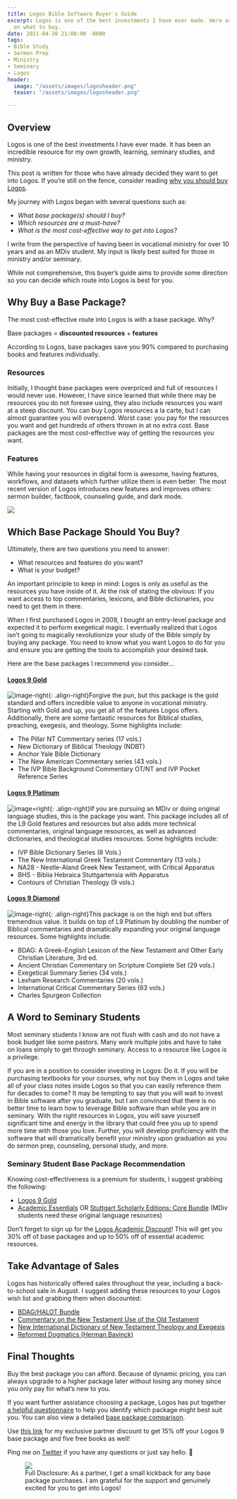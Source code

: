 ```yaml
---
title: Logos Bible Software Buyer's Guide
excerpt: Logos is one of the best investments I have ever made. Here are some thoughts
  on what to buy.
date: 2021-04-30 21:00:00 -0600
tags:
- Bible Study
- Sermon Prep
- Ministry
- Seminary
- Logos
header:
  image: "/assets/images/logosheader.png"
  teaser: "/assets/images/logosheader.png"

---
```

## Overview

Logos is one of the best investments I have ever made. It has been an incredible resource for my own growth, learning, seminary studies, and ministry.

This post is written for those who have already decided they want to get into Logos. If you’re still on the fence, consider reading [why you should buy Logos](https://www.nickstapleton.me/Why-You-Should-Buy-Logos-9/).

My journey with Logos began with several questions such as:

* _What base package(s) should I buy?_
* _Which resources are a must-have?_
* _What is the most cost-effective way to get into Logos?_

I write from the perspective of having been in vocational ministry for over 10 years and as an MDiv student. My input is likely best suited for those in ministry and/or seminary.

While not comprehensive, this buyer’s guide aims to provide some direction so you can decide which route into Logos is best for you.

## Why Buy a Base Package?

The most cost-effective route into Logos is with a base package. Why? 

Base packages = **discounted resources** + **features** 

According to Logos, base packages save you 90% compared to purchasing books and features individually.

### Resources

Initially, I thought base packages were overpriced and full of resources I would never use. However, I have since learned that while there may be resources you do not foresee using, they also include resources you want at a steep discount. You can buy Logos resources a la carte, but I can almost guarantee you will overspend. Worst case: you pay for the resources you want and get hundreds of others thrown in at no extra cost. Base packages are the most cost-effective way of getting the resources you want.

### Features

While having your resources in digital form is awesome, having features, workflows, and datasets which further utilize them is even better. The most recent version of Logos introduces new features and improves others: sermon builder, factbook, counseling guide, and dark mode.

![](/assets/images/factbook.webp)

## Which Base Package Should You Buy?

Ultimately, there are two questions you need to answer:

* What resources and features do you want?
* What is your budget?

An important principle to keep in mind: Logos is only as useful as the resources you have inside of it. At the risk of stating the obvious: If you want access to top commentaries, lexicons, and Bible dictionaries, you need to get them in there.

When I first purchased Logos in 2009, I bought an entry-level package and expected it to perform exegetical magic. I eventually realized that Logos isn’t going to magically revolutionize your study of the Bible simply by buying any package. You need to know what you want Logos to do for you and ensure you are getting the tools to accomplish your desired task.

Here are the base packages I recommend you consider…

#### [Logos 9 Gold](https://partner.logosbible.com/click.track?CID=432198&AFID=460205&nonencodedurl=https://www.logos.com/product/195377/logos-9-gold)

![image-right](/assets/images/l9gold.png){: .align-right}Forgive the pun, but this package is the gold standard and offers incredible value to anyone in vocational ministry. Starting with Gold and up, you get all of the features Logos offers. Additionally, there are some fantastic resources for Biblical studies, preaching, exegesis, and theology. Some highlights include:

* The Pillar NT Commentary series (17 vols.)
* New Dictionary of Biblical Theology (NDBT)
* Anchor Yale Bible Dictionary
* The New American Commentary series (43 vols.)
* The IVP Bible Background Commentary OT/NT and IVP Pocket Reference Series

#### [Logos 9 Platinum](https://partner.logosbible.com/click.track?CID=432198&AFID=460205&nonencodedurl=https://www.logos.com/product/195378/logos-9-platinum)

![image=right](/assets/images/l9platinum.png){: .align-right}If you are pursuing an MDiv or doing original language studies, this is the package you want. This package includes all of the L9 Gold features and resources but also adds more technical commentaries, original language resources, as well as advanced dictionaries, and theological studies resources. Some highlights include:

* IVP Bible Dictionary Series (8 Vols.)
* The New International Greek Testament Commentary (13 vols.)
* NA28 - Nestle-Aland Greek New Testament, with Critical Apparatus
* BHS - Biblia Hebraica Stuttgartensia with Apparatus
* Contours of Christian Theology (9 vols.)

#### [Logos 9 Diamond](https://partner.logosbible.com/click.track?CID=432198&AFID=460205&nonencodedurl=https://www.logos.com/product/195379/logos-9-diamond)

![image-right](/assets/images/l9diamond.png){: .align-right}This package is on the high end but offers tremendous value. It builds on top of L9 Platinum by doubling the number of Biblical commentaries and dramatically expanding your original language resources. Some highlights include:

* BDAG: A Greek–English Lexicon of the New Testament and Other Early Christian Literature, 3rd ed.
* Ancient Christian Commentary on Scripture Complete Set (29 vols.)
* Exegetical Summary Series (34 vols.)
* Lexham Research Commentaries (20 vols.)
* International Critical Commentary Series (63 vols.)
* Charles Spurgeon Collection

## A Word to Seminary Students

Most seminary students I know are not flush with cash and do not have a book budget like some pastors. Many work multiple jobs and have to take on loans simply to get through seminary. Access to a resource like Logos is a privilege.

If you are in a position to consider investing in Logos: Do it. If you will be purchasing textbooks for your courses, why not buy them in Logos and take all of your class notes inside Logos so that you can easily reference them for decades to come? It may be tempting to say that you will wait to invest in Bible software after you graduate, but I am convinced that there is no better time to learn how to leverage Bible software than while you are in seminary. With the right resources in Logos, you will save yourself significant time and energy in the library that could free you up to spend more time with those you love. Further, you will develop proficiency with the software that will dramatically benefit your ministry upon graduation as you do sermon prep, counseling, personal study, and more.

### Seminary Student Base Package Recommendation

Knowing cost-effectiveness is a premium for students, I suggest grabbing the following:

* [Logos 9 Gold](https://partner.logosbible.com/click.track?CID=432198&AFID=460205&nonencodedurl=https://www.logos.com/product/195377/logos-9-gold)
* [Academic Essentials](https://partner.logosbible.com/click.track?CID=432198&AFID=460205&nonencodedurl=https://www.logos.com/product/195534/logos-9-academic-essentials) OR [Stuttgart Scholarly Editions: Core Bundle](https://partner.logosbible.com/click.track?CID=432198&AFID=460205&nonencodedurl=https://www.logos.com/product/55088/stuttgart-scholarly-editions-core-bundle) (MDiv students need these original language resources)

Don’t forget to sign up for the [Logos Academic Discount](https://partner.logosbible.com/click.track?CID=432198&AFID=460205&nonencodedurl=https://www.logos.com/academic-discount)! This will get you 30% off of base packages and up to 50% off of essential academic resources.

## Take Advantage of Sales

Logos has historically offered sales throughout the year, including a back-to-school sale in August. I suggest adding these resources to your Logos wish list and grabbing them when discounted:

* [BDAG/HALOT Bundle](https://partner.logosbible.com/click.track?CID=432198&AFID=460205&nonencodedurl=https://partner.logosbible.com/click.track?CID=432198&AFID=460205&nonencodedurl=https://www.logos.com/product/5228/bdag-halot-bundle)
* [Commentary on the New Testament Use of the Old Testament](https://partner.logosbible.com/click.track?CID=432198&AFID=460205&nonencodedurl=https://www.logos.com/product/5321/commentary-on-the-new-testament-use-of-the-old-testament)
* [New International Dictionary of New Testament Theology and Exegesis](https://partner.logosbible.com/click.track?CID=432198&AFID=460205&nonencodedurl=https://www.logos.com/product/45403/new-international-dictionary-of-new-testament-theology-and-exegesis-2nd-edition-nidntte)
* [Reformed Dogmatics (Herman Bavinck)](https://partner.logosbible.com/click.track?CID=432198&AFID=460205&nonencodedurl=https://www.logos.com/product/5309/reformed-dogmatics)

## Final Thoughts

Buy the best package you can afford. Because of dynamic pricing, you can always upgrade to a higher package later without losing any money since you only pay for what’s new to you.

If you want further assistance choosing a package, Logos has put together [a helpful questionnaire](https://partner.logosbible.com/click.track?CID=432198&AFID=460205&nonencodedurl=https://www.logos.com/help-me-choose-package) to help you identify which package might best suit you. You can also view a detailed [base package comparison](https://partner.logosbible.com/click.track?CID=432198&AFID=460205&nonencodedurl=https://www.logos.com/compare-packages).

Use [this link](http://bit.ly/Logos9) for my exclusive partner discount to get 15% off your Logos 9 base package and five free books as well!

Ping me on [Twitter](https://twitter.com/nickstapleton) if you have any questions or just say hello. 👋

<figure> <a href="http://bit.ly/Logos9"><img src="/assets/images/partners-ad-offer-focus-728x90.png"></a>
<figcaption>Full Disclosure: As a partner, I get a small kickback for any base package purchases. I am grateful for the support and genuinely excited for you to get into Logos!</figcaption>
</figure>
